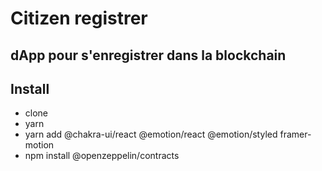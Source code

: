 # Citizen registrer

## dApp pour s'enregistrer dans la blockchain

## Install

- clone 
- yarn 
- yarn add @chakra-ui/react @emotion/react @emotion/styled framer-motion
- npm install @openzeppelin/contracts
